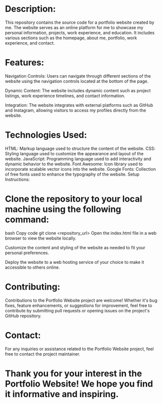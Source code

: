 # Description:

This repository contains the source code for a portfolio website created by me. The website serves as an online platform for me to showcase my personal information, projects, work experience, and education. It includes various sections such as the homepage, about me, portfolio, work experience, and contact.

# Features:

Navigation Controls: Users can navigate through different sections of the website using the navigation controls located at the bottom of the page.

Dynamic Content: The website includes dynamic content such as project listings, work experience timelines, and contact information.

Integration: The website integrates with external platforms such as GitHub and Instagram, allowing visitors to access my profiles directly from the website.


# Technologies Used:

HTML: Markup language used to structure the content of the website.
CSS: Styling language used to customize the appearance and layout of the website.
JavaScript: Programming language used to add interactivity and dynamic behavior to the website.
Font Awesome: Icon library used to incorporate scalable vector icons into the website.
Google Fonts: Collection of free fonts used to enhance the typography of the website.
Setup Instructions:

# Clone the repository to your local machine using the following command:

bash
Copy code
git clone <repository_url>
Open the index.html file in a web browser to view the website locally.

Customize the content and styling of the website as needed to fit your personal preferences.

Deploy the website to a web hosting service of your choice to make it accessible to others online.

# Contributing:

Contributions to the Portfolio Website project are welcome! Whether it's bug fixes, feature enhancements, or suggestions for improvement, feel free to contribute by submitting pull requests or opening issues on the project's GitHub repository.


# Contact:

For any inquiries or assistance related to the Portfolio Website project, feel free to contact the project maintainer.


# Thank you for your interest in the Portfolio Website! We hope you find it informative and inspiring.
